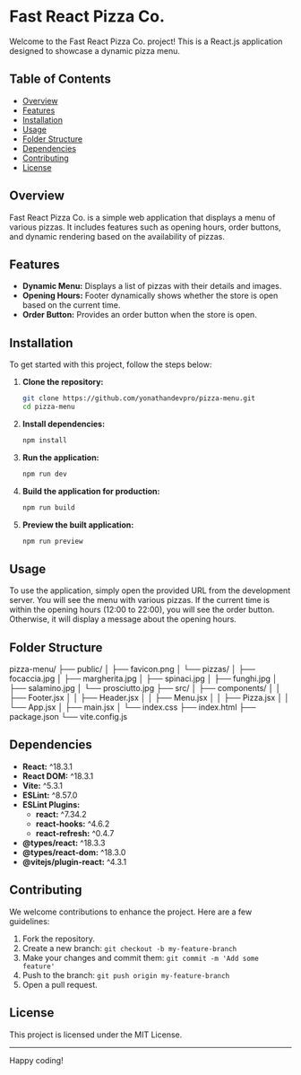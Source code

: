 # Fast React Pizza Co.

Welcome to the Fast React Pizza Co. project! This is a React.js application designed to showcase a dynamic pizza menu.

## Table of Contents

- [Overview](#overview)
- [Features](#features)
- [Installation](#installation)
- [Usage](#usage)
- [Folder Structure](#folder-structure)
- [Dependencies](#dependencies)
- [Contributing](#contributing)
- [License](#license)

## Overview

Fast React Pizza Co. is a simple web application that displays a menu of various pizzas. It includes features such as opening hours, order buttons, and dynamic rendering based on the availability of pizzas.

## Features

- **Dynamic Menu:** Displays a list of pizzas with their details and images.
- **Opening Hours:** Footer dynamically shows whether the store is open based on the current time.
- **Order Button:** Provides an order button when the store is open.

## Installation

To get started with this project, follow the steps below:

1. **Clone the repository:**

   ```bash
   git clone https://github.com/yonathandevpro/pizza-menu.git
   cd pizza-menu
   ```

2. **Install dependencies:**

   ```bash
   npm install
   ```

3. **Run the application:**

   ```bash
   npm run dev
   ```

4. **Build the application for production:**

   ```bash
   npm run build
   ```

5. **Preview the built application:**

   ```bash
   npm run preview
   ```

## Usage

To use the application, simply open the provided URL from the development server. You will see the menu with various pizzas. If the current time is within the opening hours (12:00 to 22:00), you will see the order button. Otherwise, it will display a message about the opening hours.

## Folder Structure

pizza-menu/
├── public/
│ ├── favicon.png
│ └── pizzas/
│ ├── focaccia.jpg
│ ├── margherita.jpg
│ ├── spinaci.jpg
│ ├── funghi.jpg
│ ├── salamino.jpg
│ └── prosciutto.jpg
├── src/
│ ├── components/
│ │ ├── Footer.jsx
│ │ ├── Header.jsx
│ │ ├── Menu.jsx
│ │ ├── Pizza.jsx
│ │ └── App.jsx
│ ├── main.jsx
│ └── index.css
├── index.html
├── package.json
└── vite.config.js

## Dependencies

- **React:** ^18.3.1
- **React DOM:** ^18.3.1
- **Vite:** ^5.3.1
- **ESLint:** ^8.57.0
- **ESLint Plugins:**
  - **react:** ^7.34.2
  - **react-hooks:** ^4.6.2
  - **react-refresh:** ^0.4.7
- **@types/react:** ^18.3.3
- **@types/react-dom:** ^18.3.0
- **@vitejs/plugin-react:** ^4.3.1

## Contributing

We welcome contributions to enhance the project. Here are a few guidelines:

1. Fork the repository.
2. Create a new branch: `git checkout -b my-feature-branch`
3. Make your changes and commit them: `git commit -m 'Add some feature'`
4. Push to the branch: `git push origin my-feature-branch`
5. Open a pull request.

## License

This project is licensed under the MIT License.

---

Happy coding!
